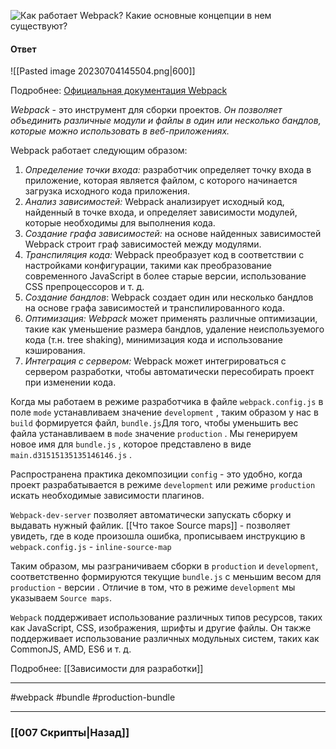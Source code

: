 ![Как работает Webpack? Какие основные концепции в нем существуют?](https://youtu.be/t0sdlbA6yA8?t=761)

#### Ответ

![[Pasted image 20230704145504.png|600]]

Подробнее: [Официальная документация Webpack](https://webpack.js.org/)

*Webpack* - это инструмент для сборки проектов. *Он позволяет объединить различные модули и файлы в один или несколько бандлов, которые можно использовать в веб-приложениях.*

Webpack работает следующим образом:
1. *Определение точки входа:* разработчик определяет точку входа в приложение, которая является файлом, с которого начинается загрузка исходного кода приложения.
2. *Анализ зависимостей:* Webpack анализирует исходный код, найденный в точке входа, и определяет зависимости модулей, которые необходимы для выполнения кода.
3. *Создание графа зависимостей:* на основе найденных зависимостей Webpack строит граф зависимостей между модулями.
4. *Транспиляция кода:* Webpack преобразует код в соответствии с настройками конфигурации, такими как преобразование современного JavaScript в более старые версии, использование CSS препроцессоров и т. д.
5. *Создание бандлов*: Webpack создает один или несколько бандлов на основе графа зависимостей и транспилированного кода.
6. *Оптимизация: Webpack* может применять различные оптимизации, такие как уменьшение размера бандлов, удаление неиспользуемого кода (т.н. tree shaking), минимизация кода и использование кэширования.
7. *Интеграция с сервером:* Webpack может интегрироваться с сервером разработки, чтобы автоматически пересобирать проект при изменении кода.


Когда мы работаем в режиме разработчика в файле `webpack.config.js` в поле `mode` устанавливаем значение `development` , таким образом у нас в `build` формируется файл, `bundle.js`Для того, чтобы уменьшить вес файла устанавливаем в `mode` значение `production` . Мы генерируем новое имя для `bundle.js` , которое представлено в виде `main.d31515135135146146.js` .

Распространена практика декомпозиции `config` - это удобно, когда проект разрабатывается в режиме `development` или режиме `production` искать необходимые зависимости плагинов.

`Webpack-dev-server` позволяет автоматически запускать сборку и выдавать нужный файлик.
[[Что такое Source maps]] - позволяет увидеть, где в коде произошла ошибка, прописываем инструкцию в `webpack.config.js` - `inline-source-map`

Таким образом, мы разграничиваем сборки в `production` и `development`, соответственно формируются текущие `bundle.js` с меньшим весом для `production` - версии . Отличие в том, что в режиме `development` мы указываем `Source maps`.


`Webpack` поддерживает использование различных типов ресурсов, таких как JavaScript, CSS, изображения, шрифты и другие файлы. Он также поддерживает использование различных модульных систем, таких как CommonJS, AMD, ES6 и т. д.

Подробнее: [[Зависимости для разработки]]

___
#webpack #bundle #production-bundle

___

### [[007 Скрипты|Назад]]